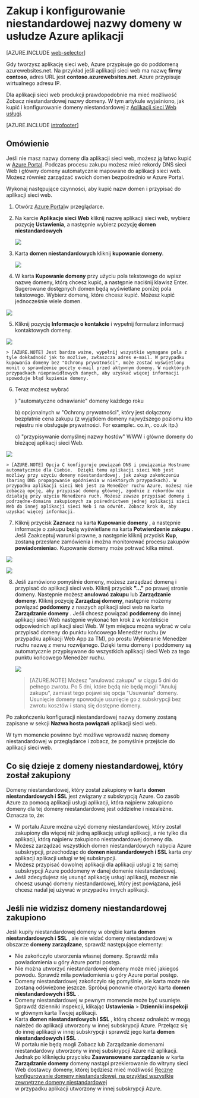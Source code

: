 <properties
    pageTitle="Jak kupić nazwę domeny niestandardowej w aplikacjach sieci Web usługi aplikacji Azure"
    description="Dowiedz się, jak kupić nazwę domeny niestandardowej aplikacji sieci web w usłudze Azure aplikacji."
    services="app-service\web"
    documentationCenter=""
    authors="rmcmurray"
    manager="wpickett"
    editor=""/>

<tags
    ms.service="app-service-web"
    ms.workload="web"
    ms.tgt_pltfrm="na"
    ms.devlang="na"
    ms.topic="article"
    ms.date="08/11/2016"
    ms.author="robmcm"/>

# <a name="buy-and-configure-a-custom-domain-name-in-azure-app-service"></a>Zakup i konfigurowanie niestandardowej nazwy domeny w usłudze Azure aplikacji

[AZURE.INCLUDE [web-selector](../../includes/websites-custom-domain-selector.md)]

Gdy tworzysz aplikację sieci web, Azure przypisuje go do poddomeną azurewebsites.net. Na przykład jeśli aplikacji sieci web ma nazwę **firmy contoso**, adres URL jest **contoso.azurewebsites.net**. Azure przypisuje wirtualnego adresu IP.

Dla aplikacji sieci web produkcji prawdopodobnie ma mieć możliwość Zobacz niestandardowej nazwy domeny. W tym artykule wyjaśniono, jak kupić i konfigurowanie domeny niestandardowej z [Aplikacji sieci Web usługi](http://go.microsoft.com/fwlink/?LinkId=529714). 

[AZURE.INCLUDE [introfooter](../../includes/custom-dns-web-site-intro-notes.md)]


## <a name="overview"></a>Omówienie

Jeśli nie masz nazwy domeny dla aplikacji sieci web, możesz ją łatwo kupić w [Azure Portal](https://portal.azure.com/). Podczas procesu zakupu możesz mieć rekordy DNS sieci Web i główny domeny automatycznie mapowane do aplikacji sieci web. Możesz również zarządzać swoich domen bezpośrednio w Azure Portal.


Wykonaj następujące czynności, aby kupić nazw domen i przypisać do aplikacji sieci web.

1. Otwórz [Azure Portal](https://portal.azure.com/)w przeglądarce.

2. Na karcie **Aplikacje sieci Web** kliknij nazwę aplikacji sieci web, wybierz pozycję **Ustawienia**, a następnie wybierz pozycję **domen niestandardowych**

    ![](./media/custom-dns-web-site-buydomains-web-app/dncmntask-cname-6.png)

3. Karta **domen niestandardowych** kliknij **kupowanie domeny**.

    ![](./media/custom-dns-web-site-buydomains-web-app/dncmntask-cname-buydomains-1.png)

4. W karta **Kupowanie domeny** przy użyciu pola tekstowego do wpisz nazwę domeny, którą chcesz kupić, a następnie naciśnij klawisz Enter. Sugerowane dostępnych domen będą wyświetlane poniżej pola tekstowego. Wybierz domenę, które chcesz kupić. Możesz kupić jednocześnie wiele domen. 

  ![](./media/custom-dns-web-site-buydomains-web-app/dncmntask-cname-buydomains-2.png)

5. Kliknij pozycję **Informacje o kontakcie** i wypełnij formularz informacji kontaktowych domeny.

  ![](./media/custom-dns-web-site-buydomains-web-app/dncmntask-cname-buydomains-3.png)

    > [AZURE.NOTE] Jest bardzo ważne, wypełnij wszystkie wymagane pola z tyle dokładność jak to możliwe, zwłaszcza adres e-mail. W przypadku kupowania domeny bez "Ochrony prywatności", może zostać wyświetlony monit o sprawdzenie poczty e-mail przed aktywnym domeny. W niektórych przypadkach nieprawidłowych danych, aby uzyskać więcej informacji spowoduje błąd kupienie domeny. 

6. Teraz możesz wybrać

    ) "automatyczne odnawianie" domeny każdego roku
    
    b) opcjonalnych w "Ochrony prywatności", który jest dołączony bezpłatnie cena zakupu (z wyjątkiem domeny najwyższego poziomu kto rejestru nie obsługuje prywatności. For example:. co.in,. co.uk itp.)  
    
    c) "przypisywanie domyślnej nazwy hostów" WWW i główne domeny do bieżącej aplikacji sieci Web. 

  ![](./media/custom-dns-web-site-buydomains-web-app/dncmntask-cname-buydomains-2.5.png)
  
    > [AZURE.NOTE] Opcja C konfiguruje powiązań DNS i powiązania Hostname automatycznie dla Ciebie.  Dzięki temu aplikacji sieci Web jest możliwy przy użyciu domeny niestandardowej, jak zakup zakończeniu (baring DNS propagowanie opóźnienia w niektórych przypadkach). W przypadku aplikacji sieci Web jest za Menedżer ruchu Azure, możesz nie zobaczą opcję, aby przypisać domeny głównej, zgodnie z rekordów nie działają przy użyciu Menedżera ruch. Możesz zawsze przypisać domeny i podrzędne-domains zakupionych za pośrednictwem jednej aplikacji sieci Web do innej aplikacji sieci Web i na odwrót. Zobacz krok 8, aby uzyskać więcej informacji. 
    
7. Kliknij przycisk **Zaznacz** na karta **Kupowanie domeny** , a następnie informacje o zakupu będą wyświetlane na karta **Potwierdzenie zakupu** . Jeśli Zaakceptuj warunki prawne, a następnie kliknij przycisk **Kup**, zostaną przesłane zamówienia i można monitorować procesu zakupów **powiadomienia**o. Kupowanie domeny może potrwać kilka minut. 

  ![](./media/custom-dns-web-site-buydomains-web-app/dncmntask-cname-buydomains-4.png)

  ![](./media/custom-dns-web-site-buydomains-web-app/dncmntask-cname-buydomains-5.png)

8. Jeśli zamówiono pomyślnie domeny, możesz zarządzać domeną i przypisać do aplikacji sieci web. Kliknij przycisk **"..."** po prawej stronie domeny. Następnie możesz **anulować zakupu** lub **Zarządzanie domeny**. Kliknij pozycję **Zarządzaj domeny**, następnie możemy powiązać **poddomeny** z naszych aplikacji sieci web na karta **Zarządzanie domeny** . Jeśli chcesz powiązać **poddomeny** do innej aplikacji sieci Web następnie wykonać ten krok z w kontekście odpowiednich aplikacji sieci Web. W tym miejscu można wybrać w celu przypisać domeny do punktu końcowego Menedżer ruchu (w przypadku aplikacji Web App za TM), po prostu Wybieranie Menedżer ruchu nazwę z menu rozwijanego. Dzięki temu domeny i poddomeny są automatycznie przypisywane do wszystkich aplikacji sieci Web za tego punktu końcowego Menedżer ruchu. 

    ![](./media/custom-dns-web-site-buydomains-web-app/dncmntask-cname-buydomains-6.png)

    > [AZURE.NOTE] Możesz "anulować zakupu" w ciągu 5 dni do pełnego zwrotu. Po 5 dni, które będą nie będą mogli "Anuluj zakupu", zamiast tego pojawi się opcja "Usuwania" domeny. Usunięcie domeny spowoduje usunięcie go z subskrypcji bez zwrotu kosztów i staną się dostępne domeny. 

Po zakończeniu konfiguracji niestandardowej nazwy domeny zostaną zapisane w sekcji **Nazwa hosta powiązań** aplikacji sieci web.

W tym momencie powinno być możliwe wprowadź nazwę domeny niestandardowej w przeglądarce i zobacz, że pomyślnie przejście do aplikacji sieci web.
 
## <a name="what-happens-to-the-custom-domain-you-bought"></a>Co się dzieje z domeny niestandardowej, który został zakupiony

Domeny niestandardowej, który został zakupiony w karta **domen niestandardowych i SSL** jest związany z subskrypcją Azure. Co zasób Azure za pomocą aplikacji usługi aplikacji, która najpierw zakupiono domeny dla tej domeny niestandardowej jest oddzielne i niezależne. Oznacza to, że:

- W portalu Azure można użyć domeny niestandardowej, który został zakupiony dla więcej niż jedną aplikację usługi aplikacji, a nie tylko dla aplikacji, którą najpierw zakupiono niestandardowej domeny dla. 
- Możesz zarządzać wszystkich domen niestandardowych nabycia Azure subskrypcji, przechodząc do **domen niestandardowych i SSL** karta *any* aplikacji aplikacji usługi w tej subskrypcji.
- Możesz przypisać dowolnej aplikacji dla aplikacji usługi z tej samej subskrypcji Azure poddomeny w danej domenie niestandardowej.
- Jeśli zdecydujesz się usunąć aplikację usługi aplikacji, możesz nie chcesz usunąć domeny niestandardowej, który jest powiązana, jeśli chcesz nadal jej używać w przypadku innych aplikacji.

## <a name="if-you-cant-see-the-custom-domain-you-bought"></a>Jeśli nie widzisz domeny niestandardowej zakupiono

Jeśli kupiły niestandardowej domeny w obrębie karta **domen niestandardowych i SSL** , ale nie widać domeny niestandardowej w obszarze **domeny zarządzane**, sprawdź następujące elementy:

- Nie zakończyło utworzenia własnej domeny. Sprawdź mila powiadomienia u góry Azure portal postęp.
- Nie można utworzyć niestandardowej domeny może mieć jakiegoś powodu. Sprawdź mila powiadomienia u góry Azure portal postęp.
- Domeny niestandardowej zakończyło się pomyślnie, ale karta może nie zostaną odświeżone jeszcze. Spróbuj ponownie otworzyć karta **domen niestandardowych i SSL** .
- Domeny niestandardowej w pewnym momencie może być usunięte. Sprawdź dzienniki inspekcji, klikając **Ustawienia** > **Dzienniki inspekcji** w głównym karta Twojej aplikacji. 
- Karta **domen niestandardowych i SSL** , którą chcesz odnaleźć w mogą należeć do aplikacji utworzony w innej subskrypcji Azure. Przełącz się do innej aplikacji w innej subskrypcji i sprawdź jego karta **domen niestandardowych i SSL** .  
  W portalu nie będą mogli Zobacz lub Zarządzanie domenami niestandardowy utworzony w innej subskrypcji Azure niż aplikacji. Jednak po kliknięciu przycisku **Zaawansowane zarządzanie** w karta **Zarządzanie domeny** domeny nastąpi przekierowanie do witryny sieci Web dostawcy domeny, której będziesz mieć możliwość   [Ręczne konfigurowanie domeny niestandardowej, na przykład wszystkie zewnętrzne domeny niestandardowej](web-sites-custom-domain-name.md)  
   w przypadku aplikacji utworzony w innej subskrypcji Azure. 


